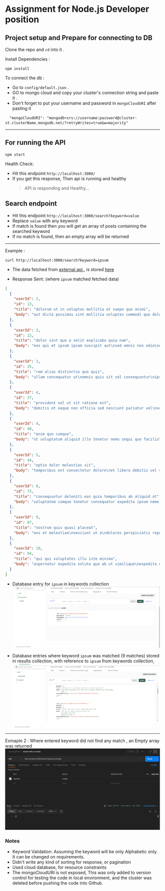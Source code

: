 # Assignment for Node.js Developer position

## Project setup and Prepare for connecting to DB

Clone the repo and `cd` into it .

Install Dependencies :

```
npm install
```

To connect the db :

- Go to `config/default.json` .
- GO to mongo cloud and copy your cluster's connection string and paste it .
- Don't forget to put your username and password in `mongoCloudURI` after pasting it

```
  "mongoCloudURI": "mongodb+srv://username:password@cluster-st.clusterName.mongodb.net/?retryWrites=true&w=majority"
```

---

## For running the API

```
npm start
```

Health Check:

- Hit this endpoint `http://localhost:3000/`
- If you get this response, Then api is running and healthy
  > API is responding and Healthy...

## Search endpoint

- Hit this endpoint `http://localhost:3000/search?keyword=value`
- Replace `value` with any keyword
- If match is found then you will get an array of posts containing the searched keyword
- If no match is found, then an empty array will be returned

---

Example :

```
curl http://localhost:3000/search?keyword=ipsum
```

- The data fetched from <a href="https://jsonplaceholder.typicode.com/posts"> external api </a> , is stored [here](./resources/externalAPIdataSample.txt)

- Response Sent: (where `ipsum` matched fetched data)

```JSON
[
  {
    "userId": 2,
    "id": 13,
    "title": "dolorum ut in voluptas mollitia et saepe quo animi",
    "body": "aut dicta possimus sint mollitia voluptas commodi quo doloremque\niste corrupti reiciendis voluptatem eius rerum\nsit cumque quod eligendi laborum minima\nperferendis recusandae assumenda consectetur porro architecto ipsum ipsam"
  },
  {
    "userId": 3,
    "id": 22,
    "title": "dolor sint quo a velit explicabo quia nam",
    "body": "eos qui et ipsum ipsam suscipit aut\nsed omnis non odio\nexpedita earum mollitia molestiae aut atque rem suscipit\nnam impedit esse"
  },
  {
    "userId": 3,
    "id": 25,
    "title": "rem alias distinctio quo quis",
    "body": "ullam consequatur ut\nomnis quis sit vel consequuntur\nipsa eligendi ipsum molestiae et omnis error nostrum\nmolestiae illo tempore quia et distinctio"
  },
  {
    "userId": 4,
    "id": 37,
    "title": "provident vel ut sit ratione est",
    "body": "debitis et eaque non officia sed nesciunt pariatur vel\nvoluptatem iste vero et ea\nnumquam aut expedita ipsum nulla in\nvoluptates omnis consequatur aut enim officiis in quam qui"
  },
  {
    "userId": 4,
    "id": 40,
    "title": "enim quo cumque",
    "body": "ut voluptatum aliquid illo tenetur nemo sequi quo facilis\nipsum rem optio mollitia quas\nvoluptatem eum voluptas qui\nunde omnis voluptatem iure quasi maxime voluptas nam"
  },
  {
    "userId": 5,
    "id": 44,
    "title": "optio dolor molestias sit",
    "body": "temporibus est consectetur dolore\net libero debitis vel velit laboriosam quia\nipsum quibusdam qui itaque fuga rem aut\nea et iure quam sed maxime ut distinctio quae"
  },
  {
    "userId": 8,
    "id": 73,
    "title": "consequuntur deleniti eos quia temporibus ab aliquid at",
    "body": "voluptatem cumque tenetur consequatur expedita ipsum nemo quia explicabo\naut eum minima consequatur\ntempore cumque quae est et\net in consequuntur voluptatem voluptates aut"
  },
  {
    "userId": 9,
    "id": 87,
    "title": "nostrum quis quasi placeat",
    "body": "eos et molestiae\nnesciunt ut a\ndolores perspiciatis repellendus repellat aliquid\nmagnam sint rem ipsum est"
  },
  {
    "userId": 10,
    "id": 94,
    "title": "qui qui voluptates illo iste minima",
    "body": "aspernatur expedita soluta quo ab ut similique\nexpedita dolores amet\nsed temporibus distinctio magnam saepe deleniti\nomnis facilis nam ipsum natus sint similique omnis"
  }
]


```

- Database entry for `ipsum` in keywords collection
  ![Keyword Entry](resources/keyword.png)

- Database entries where keyword `ipsum` was matched (9 matches) stored in results collection, with reference to `ipsum` from keywords collection.
  ![Matches with reference](resources/matches.png)

---

Exmaple 2 : Where entered keyword did not find any match , an Empty array was returned
![Search With No Match](resources/search%20with%20no%20match.png)

### Notes

- Keyword Validation: Assuming the keyword will be only Alphabetic only. It can be changed on requirements.
- Didn't write any kind of sorting for response, or pagination
- Used cloud database, for resource constraints
- The mongoCloudURI is not exposed, This was only added to version control for testing the code in local environment, and the cluster was deleted before pushing the code into Github.
